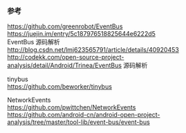 
### 参考  
https://github.com/greenrobot/EventBus  
https://juejin.im/entry/5c187976518825644e6222d5  
EventBus 源码解析    
http://blog.csdn.net/lmj623565791/article/details/40920453  
http://codekk.com/open-source-project-analysis/detail/Android/Trinea/EventBus 源码解析   

tinybus    
https://github.com/beworker/tinybus  

NetworkEvents  
https://github.com/pwittchen/NetworkEvents  
https://github.com/android-cn/android-open-project-analysis/tree/master/tool-lib/event-bus/event-bus    

